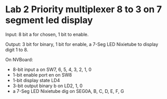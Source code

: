 # Lab 2 Priority multiplexer 8 to 3 on 7 segment led display

Input: 8 bit a for chosen, 1 bit to enable.

Output: 3 bit for binary, 1 bit for enable, a 7-Seg LED Nixietube to display digit 1 to 8.

On NVBoard:
- 8-bit input a on SW7, 6, 5, 4, 3, 2, 1, 0
- 1-bit enable port en on SW8
- 1-bit display state LD4
- 3-bit output binary b on LD2, 1, 0
- a 7-Seg LED Nixietube dig on SEG0A, B, C, D, E, F, G